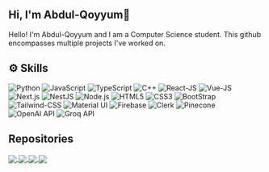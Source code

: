 
## Hi, I'm Abdul-Qoyyum👋

Hello! I'm Abdul-Qoyyum and I am a Computer Science student. 
This github encompasses multiple projects I've worked on.
<br/>

## :gear: Skills

![Python](https://img.shields.io/badge/-Python-e3ba00?style=for-the-badge&logo=Python)
![JavaScript](https://img.shields.io/badge/-JavaScript-black?style=for-the-badge&logo=javascript)
![TypeScript](https://img.shields.io/badge/-TypeScript-black?style=for-the-badge&logo=typescript)
![C++](https://img.shields.io/badge/-C++-008080?style=for-the-badge&logo=cplusplus)
![React-JS](https://img.shields.io/badge/React-20232A?style=for-the-badge&logo=react&logoColor=61DAFB)
![Vue-JS](https://img.shields.io/badge/-Vue%20JS-194d33?style=for-the-badge&logo=vuetify)
![Next.js](https://img.shields.io/badge/-Next%20JS-008080?style=for-the-badge&logo=nextdotjs)
![NestJS](https://img.shields.io/badge/-Nest%20JS-008080?style=for-the-badge&logo=nestjs)
![Node.js](https://img.shields.io/badge/-Node%20JS-orange?style=for-the-badge&logo=nodedotjs)
![HTML5](https://img.shields.io/badge/-HTML5-E34F26?style=for-the-badge&logo=html5&logoColor=white)
![CSS3](https://img.shields.io/badge/-CSS3-1572B6?style=for-the-badge&logo=css3)
![BootStrap](https://img.shields.io/badge/Bootstrap-563D7C?style=for-the-badge&logo=bootstrap&logoColor=white)
![Tailwind-CSS](https://img.shields.io/badge/-Tailwind%20CSS-e5e5e5?style=for-the-badge&logo=tailwindcss)
![Material UI](https://img.shields.io/badge/-Material%20UI-007FFF?style=for-the-badge&logo=mui)
![Firebase](https://img.shields.io/badge/-Firebase-FFCA28?style=for-the-badge&logo=firebase)
![Clerk](https://img.shields.io/badge/-Clerk-3F4FFF?style=for-the-badge&logo=clerk)
![Pinecone](https://img.shields.io/badge/-Pinecone-1AA6B7?style=for-the-badge)
![OpenAI API](https://img.shields.io/badge/-OpenAI%20API-412991?style=for-the-badge&logo=openai)
![Groq API](https://img.shields.io/badge/-Groq%20API-FF4500?style=for-the-badge)





## Repositories
<div display="flex">
<a href="https://github.com/QoyyumO/toothfixers-project">
  <img align="center" src="https://github-readme-stats.vercel.app/api/pin/?username=qoyyumo&repo=toothfixers-project&theme=cobalt" />
</a>
<a href="https://github.com/QoyyumO/pantry-manager">
  <img align="center" src="https://github-readme-stats.vercel.app/api/pin/?username=qoyyumo&repo=pantry-manager&theme=cobalt" />
</a>
<a href="https://github.com/QoyyumO/AI-Flashcard-app">
  <img align="center" src="https://github-readme-stats.vercel.app/api/pin/?username=qoyyumo&repo=ai-flashcard-app&theme=cobalt" />
</a>
  <a href="https://github.com/QoyyumO/ai-skills-dev">
  <img align="center" src="https://github-readme-stats.vercel.app/api/pin/?username=qoyyumo&repo=ai-skills-dev&theme=cobalt" />
</a>
</div>


<!---
QoyyumO/QoyyumO is a ✨ special ✨ repository because its `README.md` (this file) appears on your GitHub profile.
You can click the Preview link to take a look at your changes.
--->
